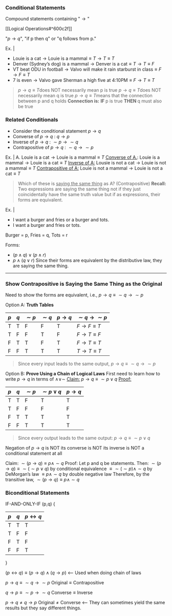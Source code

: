 ### Conditional Statements
Compound statements containing $\text{"} \rightarrow \text{"}$

[[Logical Operations#^600c2f]]

$\text{"} p \rightarrow q \text{", "if p then q" or "q follows from p."}$

Ex. |
- $\text{Louie is a cat} \rightarrow \text{Louie is a mammal} \equiv T \rightarrow T \equiv T$
- $\text{Denver (Sydney's dog) is a mammal} \rightarrow \text{Denver is a cat} \equiv T \rightarrow T \equiv F$
- $\text{VT beat ODU in football} \rightarrow \text{Valvo will make it rain starburst in class} \equiv F \rightarrow F \equiv T$
- $\text{7 is even} \rightarrow \text{Valvo gave Sherman a high five at 4:10PM} \equiv F \rightarrow T \equiv T$

> $p \rightarrow q \equiv T \text{does NOT necessarily mean p is true}$
> $p \rightarrow q \equiv T \text{does NOT necessarily mean q is true}$
> $p \rightarrow q \equiv T \text{means that the connection between p and q holds}$
> <b>Connection is:</b> $\textbf{IF } \text{p is true } \textbf{THEN } \text{q must also be true}$

### Related Conditionals
- Consider the conditional statement $p \rightarrow q$
- Converse of $p \rightarrow q$ : $q \rightarrow p$
- Inverse of $p \rightarrow q$ : $\sim p \rightarrow \sim q$
- Contrapositive of $p \rightarrow q$ : $\sim q \rightarrow \sim p$

Ex. |
A. $\text{Louie is a cat} \rightarrow \text{Louie is a mammal} \equiv T$
<u>Converse of A.</u>: $\text{Louie is a mammal} \rightarrow \text{Louie is a cat} \equiv T$
<u>Inverse of A:</u> $\text{Lousie is not a cat} \rightarrow \text{Louie is not a mammal} \equiv T$
<u>Contrapositive of A:</u> $\text{Louie is not a mammal} \rightarrow \text{Louie is not a cat} \equiv T$

>Which of these is <u>saying the same thing</u> as A? (Contrapositive)
><b>Recall:</b>
>	Two expressions are saying the same thing not if they just coincidentally have the same truth value but if as expressions, their forms are equivalent.

Ex. |
- I want a burger and fries or a burger and tots.
- I want a burger and fries or tots.

Burger = p, Fries = q, Tots = r

Forms:
- $(p\land q) \lor (p \land r)$
- $p\land (q\lor r)$
Since their forms are equivalent by the distributive law, they are saying the same thing.

---

### Show Contrapositive is Saying the Same Thing as the Original
Need to show the forms are equivalent, i.e.,
	$p \rightarrow q \equiv \sim q \rightarrow \sim p$

Option A: <b>Truth Tables</b>

|$p$|$q$|$\sim p$|$\sim q$|$p \rightarrow q$|$\sim q \rightarrow \sim p$|
|---|---|---|---|---|---|
|T|T|F|F|T|$F \rightarrow F \equiv T$|
|T|F|F|T|F|$F \rightarrow T \equiv F$|
|F|T|T|F|T|$F \rightarrow T \equiv T$|
|F|F|T|T|T|$T \rightarrow T \equiv T$|

>Since every input leads to the same output, $p \rightarrow q \equiv \sim q \rightarrow \sim p$

Option B: <b>Prove Using a Chain of Logical Laws</b>
First need to learn how to write $p \rightarrow q$ in terms of $\land \lor \sim$
<u>Claim:</u>
	$p \rightarrow q \equiv \sim p \lor q$
<u>Proof:</u>

|$p$|$q$|$\sim p$|$\sim p \lor q$|$p \rightarrow q$|
|---|---|---|---|---|
|T|T|F|T|T|
|T|F|F|F|F|
|F|T|T|T|T|
|F|F|T|T|T|

>Since every output leads to the same output: $p \rightarrow q \equiv \sim p \lor q$

Negation of $p \rightarrow q$   is NOT its converse
								is NOT its inverse
								is NOT a conditional statement at all

Claim: $\sim (p \rightarrow q) \equiv p \land \sim q$
Proof: Let p and q be statements. Then:
	$\sim (p \rightarrow q) \equiv \sim (\sim p \lor q) \text{ by conditional equivalence}$
	$\equiv \sim (\sim p) \land \sim q \text{ by DeMorgan's law}$
	$\equiv p \land \sim q \text{ by double negative law}$
Therefore, by the transitive law, $\sim (p \rightarrow q) \equiv p \land \sim q$

### Biconditional Statements
IF-AND-ONLY-IF (p,q) {

|$p$|$q$|$p \leftrightarrow q$|
|---|---|---|
|T|T|T|
|T|F|F|
|F|T|F|
|F|F|T|

}

$(p \leftrightarrow q) \equiv (p \rightarrow q) \land (q \rightarrow p)$ <-- Used when doing chain of laws

$p \rightarrow q \equiv \sim q \rightarrow \sim p$
$\text{Original} \equiv \text{Contrapositive}$

$q \rightarrow p \equiv \sim p \rightarrow \sim q$
$\text{Converse} \equiv \text{Inverse}$

$p \rightarrow q \neq q \rightarrow p$
$\text{Original} \neq \text{Converse}$ <-- They can sometimes yield the same results but they say different things.

